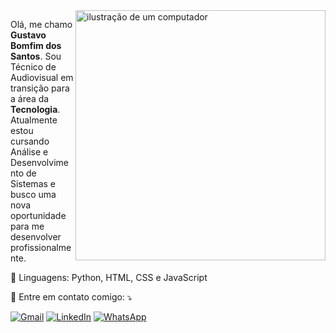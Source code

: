 <img src="https://raw.githubusercontent.com/MicaelliMedeiros/micaellimedeiros/master/image/computer-illustration.png" alt="ilustração de um computador" min-width="400px" max-width="400px" width="400px" align="right">

<p style="text-align: left;"> 
  Olá, me chamo <strong>Gustavo Bomfim dos Santos</strong>. Sou Técnico de Audiovisual em transição para a área da <strong>Tecnologia</strong>. 
  Atualmente estou cursando Análise e Desenvolvimento de Sistemas e busco uma nova oportunidade para me desenvolver profissionalmente.
</p>

<p style="text-align: left;">
  🦄 Linguagens: Python, HTML, CSS e JavaScript 
</p>

<p style="text-align: left;">
  💌 Entre em contato comigo: ⤵️
</p>

<p align="left">
  <a href="mailto:gustavobomfimdossantos@gmail.com">
    <img src="https://img.shields.io/badge/-Gmail-FF0000?style=flat-square&labelColor=FF0000&logo=gmail&logoColor=white&link=LINK-DO-SEU-GMAIL" alt="Gmail"/></a>

  <a href="https://www.linkedin.com/in/gustavo-bomfim-dos-santos-315a7913b/">
    <img src="https://img.shields.io/badge/-Linkedin-0e76a8?style=flat-square&logo=Linkedin&logoColor=white&link=LINK-DO-SEU-LINKEDIN" alt="LinkedIn"/></a>

  <a href="https://wa.me/5511997605202">
    <img src="https://img.shields.io/badge/-WhatsApp-25d366?style=flat-square&labelColor=25d366&logo=whatsapp&logoColor=white&link=API-DO-SEU-WHATSAPP" alt="WhatsApp"/></a>
</p>
